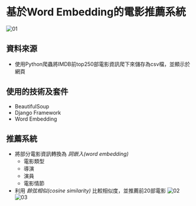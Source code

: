 # 基於Word Embedding的電影推薦系統
![01](https://user-images.githubusercontent.com/22574508/228192680-fbdb7ddc-69c1-40fa-8ffa-adf28f8df8be.jpg)
## 資料來源
-   使用Python爬蟲將IMDB前top250部電影資訊爬下來儲存為csv檔，並顯示於網頁

## 使用的技術及套件
-   BeautifulSoup
-   Django Framework
-   Word Embedding

## 推薦系統
- 將部分電影資訊轉換為 *詞嵌入(word embedding)*
  - 電影類型
  - 導演
  - 演員
  - 電影情節
-   利用 *餘弦相似(cosine similarity)* 比較相似度，並推薦前20部電影
![02](https://user-images.githubusercontent.com/22574508/228192728-31ea4091-df78-4950-aadf-74fd5bda1687.jpg)
![03](https://user-images.githubusercontent.com/22574508/228192737-93113f8a-d6c1-4698-bf24-1fa717173483.jpg)

